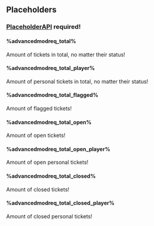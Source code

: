 ## Placeholders ##
### [PlaceholderAPI](https://www.spigotmc.org/resources/6245/) required! ###

#### %advancedmodreq_total%
Amount of tickets in total, no matter their status!
#### %advancedmodreq_total_player% 
Amount of personal tickets in total, no matter their status!
#### %advancedmodreq_total_flagged%
Amount of flagged tickets!
#### %advancedmodreq_total_open%
Amount of open tickets!
#### %advancedmodreq_total_open_player%  
Amount of open personal tickets!
#### %advancedmodreq_total_closed%  
Amount of closed tickets!
#### %advancedmodreq_total_closed_player%  
Amount of closed personal tickets!
